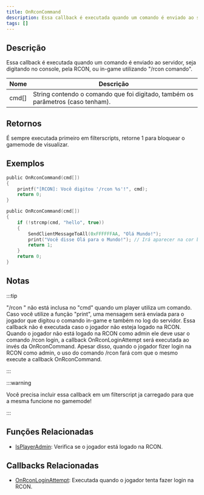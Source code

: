 ```yaml
---
title: OnRconCommand
description: Essa callback é executada quando um comando é enviado ao servidor, seja digitando no console, pela RCON, ou in-game utilizando "/rcon comando".
tags: []
---
```


## Descrição

Essa callback é executada quando um comando é enviado ao servidor, seja digitando no console, pela RCON, ou in-game utilizando "/rcon comando".

| Nome  | Descrição                                                                         |
| ----- | --------------------------------------------------------------------------------- |
| cmd[] | String contendo o comando que foi digitado, também os parâmetros (caso tenham).   |

## Retornos

É sempre executada primeiro em filterscripts, retorne 1 para bloquear o gamemode de visualizar.

## Exemplos

```c
public OnRconCommand(cmd[])
{
    printf("[RCON]: Você digitou '/rcon %s'!", cmd);
    return 0;
}

public OnRconCommand(cmd[])
{
    if (!strcmp(cmd, "hello", true))
    {
        SendClientMessageToAll(0xFFFFFFAA, "Olá Mundo!");
        print("Você disse Olá para o Mundo!"); // Irá aparecer na cor branca para o jogador que digitou o comando RCON no chat.
        return 1;
    }
    return 0;
}
```

## Notas

:::tip

"/rcon " não está inclusa no "cmd" quando um player utiliza um comando. Caso você utilize a função "print", uma mensagem será enviada para o jogador que digitou o comando in-game e também no log do servidor. Essa callback não é executada caso o jogador não esteja logado na RCON. Quando o jogador não está logado na RCON como admin ele deve usar o comando /rcon login, a callback OnRconLoginAttempt será executada ao invés da OnRconCommand. Apesar disso, quando o jogador fizer login na RCON como admin, o uso do comando /rcon fará com que o mesmo execute a callback OnRconCommand.

:::

:::warning

Você precisa incluir essa callback em um filterscript ja carregado para que a mesma funcione no gamemode!

:::

## Funções Relacionadas

- [IsPlayerAdmin](../functions/IsPlayerAdmin): Verifica se o jogador está logado na RCON.

## Callbacks Relacionadas

- [OnRconLoginAttempt](OnRconLoginAttempt): Executada quando o jogador tenta fazer login na RCON.
